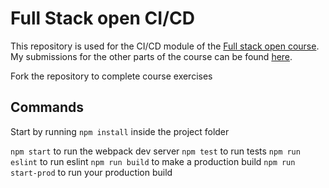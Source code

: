 # Full Stack open CI/CD

This repository is used for the CI/CD module of the [Full stack open course](https://fullstackopen.com/en/part11). My submissions for the other parts of the course can be found [here](https://github.com/tomjtoth/fullstack-open).

Fork the repository to complete course exercises

## Commands

Start by running `npm install` inside the project folder

`npm start` to run the webpack dev server
`npm test` to run tests
`npm run eslint` to run eslint
`npm run build` to make a production build
`npm run start-prod` to run your production build
